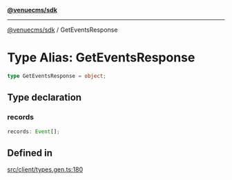 [**@venuecms/sdk**](../Index.md)

***

[@venuecms/sdk](../Index.md) / GetEventsResponse

# Type Alias: GetEventsResponse

```ts
type GetEventsResponse = object;
```

## Type declaration

### records

```ts
records: Event[];
```

## Defined in

[src/client/types.gen.ts:180](https://github.com/venuecms/sdk/blob/655afdbbb73b0333dc2f8ae63a5e6dccc97fd3b5/src/client/types.gen.ts#L180)
